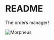 # README #

The orders manager!

![Morpheus](http://screencrush.com/files/2017/03/Mootrix-Moopheus.jpg?w=360)